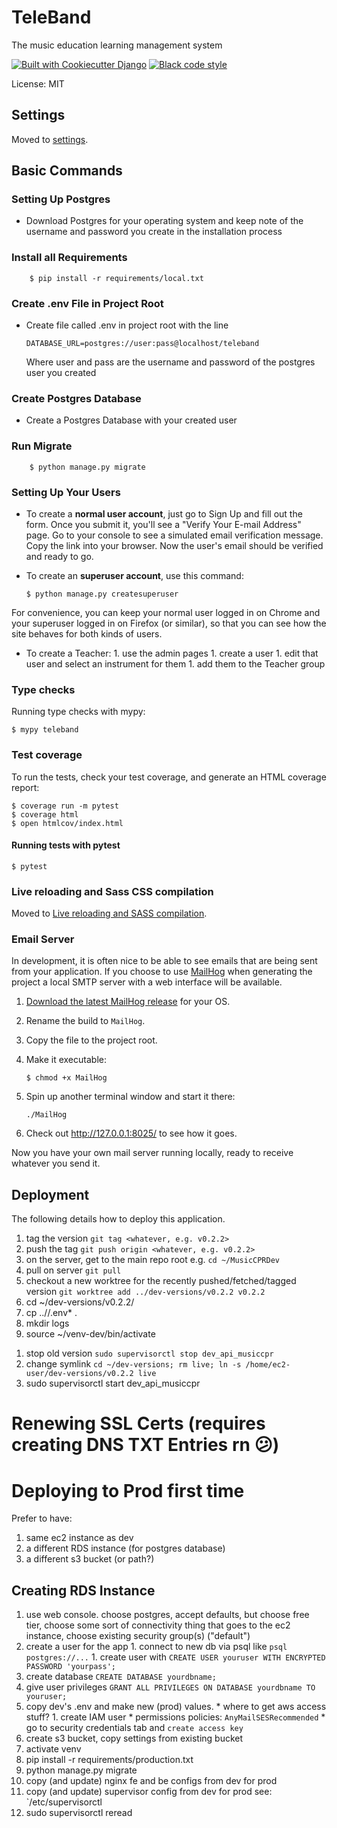 # TeleBand

The music education learning management system

[![Built with Cookiecutter Django](https://img.shields.io/badge/built%20with-Cookiecutter%20Django-ff69b4.svg?logo=cookiecutter)](https://github.com/cookiecutter/cookiecutter-django/)
[![Black code style](https://img.shields.io/badge/code%20style-black-000000.svg)](https://github.com/ambv/black)

License: MIT

## Settings

Moved to [settings](http://cookiecutter-django.readthedocs.io/en/latest/settings.html).

## Basic Commands


### Setting Up Postgres

-   Download Postgres for your operating system and keep note of the username and password you create in the installation process

### Install all Requirements

        $ pip install -r requirements/local.txt


### Create .env File in Project Root

-   Create file called .env in project root with the line 

        DATABASE_URL=postgres://user:pass@localhost/teleband

    Where user and pass are the username and password of the postgres user you created


### Create Postgres Database

-   Create a Postgres Database with your created user


### Run Migrate

        $ python manage.py migrate


### Setting Up Your Users

-   To create a **normal user account**, just go to Sign Up and fill out the form. Once you submit it, you'll see a "Verify Your E-mail Address" page. Go to your console to see a simulated email verification message. Copy the link into your browser. Now the user's email should be verified and ready to go.

-   To create an **superuser account**, use this command:

        $ python manage.py createsuperuser

For convenience, you can keep your normal user logged in on Chrome and your superuser logged in on Firefox (or similar), so that you can see how the site behaves for both kinds of users.

- To create a Teacher:
        1. use the admin pages
        1. create a user
        1. edit that user and select an instrument for them
        1. add them to the Teacher group

### Type checks

Running type checks with mypy:

    $ mypy teleband

### Test coverage

To run the tests, check your test coverage, and generate an HTML coverage report:

    $ coverage run -m pytest
    $ coverage html
    $ open htmlcov/index.html

#### Running tests with pytest

    $ pytest

### Live reloading and Sass CSS compilation

Moved to [Live reloading and SASS compilation](http://cookiecutter-django.readthedocs.io/en/latest/live-reloading-and-sass-compilation.html).

### Email Server

In development, it is often nice to be able to see emails that are being sent from your application. If you choose to use [MailHog](https://github.com/mailhog/MailHog) when generating the project a local SMTP server with a web interface will be available.

1.  [Download the latest MailHog release](https://github.com/mailhog/MailHog/releases) for your OS.

2.  Rename the build to `MailHog`.

3.  Copy the file to the project root.

4.  Make it executable:

        $ chmod +x MailHog

5.  Spin up another terminal window and start it there:

        ./MailHog

6.  Check out <http://127.0.0.1:8025/> to see how it goes.

Now you have your own mail server running locally, ready to receive whatever you send it.

## Deployment

The following details how to deploy this application.
1. tag the version `git tag <whatever, e.g. v0.2.2>`
1. push the tag `git push origin <whatever, e.g. v0.2.2>`
1. on the server, get to the main repo root e.g. `cd ~/MusicCPRDev`
1. pull on server `git pull`
1. checkout a new worktree for the recently pushed/fetched/tagged version `git worktree add ../dev-versions/v0.2.2 v0.2.2`
1. cd ~/dev-versions/v0.2.2/ 
1. cp ../<prev-version>/.env* .
1. mkdir logs
1. source ~/venv-dev/bin/activate
<!-- 1. pip install -r requirements/production.txt # maybe don't need this because no new requirements? -->
1. stop old version `sudo supervisorctl stop dev_api_musiccpr`
1. change symlink `cd ~/dev-versions; rm live; ln -s /home/ec2-user/dev-versions/v0.2.2 live`
1. sudo supervisorctl start dev_api_musiccpr

# Renewing SSL Certs (requires creating DNS TXT Entries rn 😕)

# Deploying to Prod first time
Prefer to have:
1. same ec2 instance as dev
1. a different RDS instance (for postgres database)
1. a different s3 bucket (or path?)

## Creating RDS Instance
1. use web console. choose postgres, accept defaults, but choose free tier, choose some sort of connectivity thing that goes to the ec2 instance, choose existing security group(s) ("default")
1. create a user for the app
        1. connect to new db via psql like `psql postgres://...`
        1. create user with `CREATE USER youruser WITH ENCRYPTED PASSWORD 'yourpass';`
1. create database `CREATE DATABASE yourdbname;`
1. give user privileges `GRANT ALL PRIVILEGES ON DATABASE yourdbname TO youruser;`
1. copy dev's .env and make new (prod) values.
        * where to get aws access stuff?
                1. create IAM user
                        * permissions policies: `AnyMailSESRecommended`
                        * go to security credentials tab and `create access key`
1. create s3 bucket, copy settings from existing bucket
1. activate venv
1. pip install -r requirements/production.txt
1. python manage.py migrate
1. copy (and update) nginx fe and be configs from dev for prod
1. copy (and update) supervisor config from dev for prod see: `/etc/supervisorctl
1. sudo supervisorctl reread